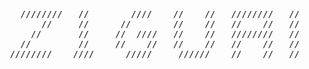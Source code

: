 <div style="text-align: center;">
    <pre style="align: center;">
       ////////   //        ////    //    //   ////////   //     //   ////////
           //     //      //        //    //   //    //   ///    //   //    //
         //       //     //  ////   //    //   ////////   // //  //   ////////
       //         //     //    //   //    //   //    //   //  // //   //    //
     ////////    ////      /////     //////    //    //   //   ////   //    //
    </pre>
</div>
